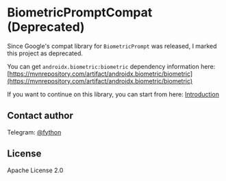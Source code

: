 BiometricPromptCompat (Deprecated)
====

Since Google's compat library for `BiometricPrompt` was released, I marked this project as deprecated.

You can get `androidx.biometric:biometric` dependency information here: [https://mvnrepository.com/artifact/androidx.biometric/biometric](https://mvnrepository.com/artifact/androidx.biometric/biometric)

If you want to continue on this library, you can start from here: [Introduction](./INTRODUCTION.md)

## Contact author

Telegram: [@fython](https://t.me/fython)

## License

Apache License 2.0